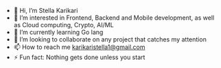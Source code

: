 - 👋 Hi, I’m Stella Karikari
- 👀 I’m interested in Frontend, Backend and Mobile development, as well as Cloud computing, Crypto, AI/ML
- 🌱 I’m currently learning Go lang
- 💞️ I’m looking to collaborate on any project that catches my attention
- 📫 How to reach me karikaristella1@gmail.com 
- ⚡ Fun fact: Nothing gets done unless you start

<!---
dev-karikari/dev-karikari is a ✨ special ✨ repository because its `README.md` (this file) appears on your GitHub profile.
You can click the Preview link to take a look at your changes.
--->
